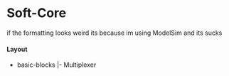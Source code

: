 # Soft-Core
if the formatting looks weird its because im using ModelSim and its sucks

#### Layout
- basic-blocks 
    |- Multiplexer
